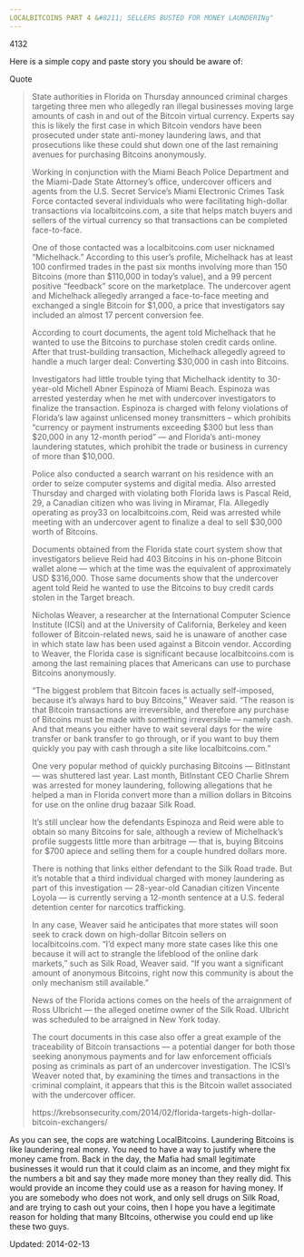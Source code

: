 ```yaml
---
LOCALBITCOINS PART 4 &#8211; SELLERS BUSTED FOR MONEY LAUNDERINg"
---
```

4132


<p>Here is a simple copy and paste story you should be aware of:</p>
<div>
<div>Quote</div>
</div>
<blockquote><p>State authorities in Florida on Thursday announced criminal charges targeting three men who allegedly ran illegal businesses moving large amounts of cash in and out of the Bitcoin virtual currency. Experts say this is likely the first case in which Bitcoin vendors have been prosecuted under state anti-money laundering laws, and that prosecutions like these could shut down one of the last remaining avenues for purchasing Bitcoins anonymously.</p>
<p>Working in conjunction with the Miami Beach Police Department and the Miami-Dade State Attorney’s office, undercover officers and agents from the U.S. Secret Service’s Miami Electronic Crimes Task Force contacted several individuals who were facilitating high-dollar transactions via localbitcoins.com, a site that helps match buyers and sellers of the virtual currency so that transactions can be completed face-to-face.</p>
<p>One of those contacted was a localbitcoins.com user nicknamed “Michelhack.” According to this user’s profile, Michelhack has at least 100 confirmed trades in the past six months involving more than 150 Bitcoins (more than $110,000 in today’s value), and a 99 percent positive “feedback” score on the marketplace. The undercover agent and Michelhack allegedly arranged a face-to-face meeting and exchanged a single Bitcoin for $1,000, a price that investigators say included an almost 17 percent conversion fee.</p>
<p>According to court documents, the agent told Michelhack that he wanted to use the Bitcoins to purchase stolen credit cards online. After that trust-building transaction, Michelhack allegedly agreed to handle a much larger deal: Converting $30,000 in cash into Bitcoins.</p>
<p>Investigators had little trouble tying that Michelhack identity to 30-year-old Michell Abner Espinoza of Miami Beach. Espinoza was arrested yesterday when he met with undercover investigators to finalize the transaction. Espinoza is charged with felony violations of Florida’s law against unlicensed money transmitters – which prohibits “currency or payment instruments exceeding $300 but less than $20,000 in any 12-month period” — and Florida’s anti-money laundering statutes, which prohibit the trade or business in currency of more than $10,000.</p>
<p>Police also conducted a search warrant on his residence with an order to seize computer systems and digital media. Also arrested Thursday and charged with violating both Florida laws is Pascal Reid, 29, a Canadian citizen who was living in Miramar, Fla. Allegedly operating as proy33 on localbitcoins.com, Reid was arrested while meeting with an undercover agent to finalize a deal to sell $30,000 worth of Bitcoins.</p>
<p>Documents obtained from the Florida state court system show that investigators believe Reid had 403 Bitcoins in his on-phone Bitcoin wallet alone — which at the time was the equivalent of approximately USD $316,000. Those same documents show that the undercover agent told Reid he wanted to use the Bitcoins to buy credit cards stolen in the Target breach.</p>
<p>Nicholas Weaver, a researcher at the International Computer Science Institute (ICSI) and at the University of California, Berkeley and keen follower of Bitcoin-related news, said he is unaware of another case in which state law has been used against a Bitcoin vendor. According to Weaver, the Florida case is significant because localbitcoins.com is among the last remaining places that Americans can use to purchase Bitcoins anonymously.</p>
<p>“The biggest problem that Bitcoin faces is actually self-imposed, because it’s always hard to buy Bitcoins,” Weaver said. “The reason is that Bitcoin transactions are irreversible, and therefore any purchase of Bitcoins must be made with something irreversible — namely cash. And that means you either have to wait several days for the wire transfer or bank transfer to go through, or if you want to buy them quickly you pay with cash through a site like localbitcoins.com.”</p>
<p>One very popular method of quickly purchasing Bitcoins — BitInstant — was shuttered last year. Last month, BitInstant CEO Charlie Shrem was arrested for money laundering, following allegations that he helped a man in Florida convert more than a million dollars in Bitcoins for use on the online drug bazaar Silk Road.</p>
<p>It’s still unclear how the defendants Espinoza and Reid were able to obtain so many Bitcoins for sale, although a review of Michelhack’s profile suggests little more than arbitrage — that is, buying Bitcoins for $700 apiece and selling them for a couple hundred dollars more.</p>
<p>There is nothing that links either defendant to the Silk Road trade. But it’s notable that a third individual charged with money laundering as part of this investigation — 28-year-old Canadian citizen Vincente Loyola — is currently serving a 12-month sentence at a U.S. federal detention center for narcotics trafficking.</p>
<p>In any case, Weaver said he anticipates that more states will soon seek to crack down on high-dollar Bitcoin sellers on localbitcoins.com. “I’d expect many more state cases like this one because it will act to strangle the lifeblood of the online dark markets,” such as Silk Road, Weaver said. “If you want a significant amount of anonymous Bitcoins, right now this community is about the only mechanism still available.”</p>
<p>News of the Florida actions comes on the heels of the arraignment of Ross Ulbricht — the alleged onetime owner of the Silk Road. Ulbricht was scheduled to be arraigned in New York today.</p>
<p>The court documents in this case also offer a great example of the traceability of Bitcoin transactions — a potential danger for both those seeking anonymous payments and for law enforcement officials posing as criminals as part of an undercover investigation. The ICSI’s Weaver noted that, by examining the times and transactions in the criminal complaint, it appears that this is the Bitcoin wallet associated with the undercover officer.</p>
<p>https://krebsonsecurity.com/2014/02/florida-targets-high-dollar-bitcoin-exchangers/</p></blockquote>
<p>As you can see, the cops are watching LocalBitcoins. Laundering Bitcoins is like laundering real money. You need to have a way to justify where the money came from. Back in the day, the Mafia had small legitimate businesses it would run that it could claim as an income, and they might fix the numbers a bit and say they made more money than they really did. This would provide an income they could use as a reason for having money. If you are somebody who does not work, and only sell drugs on Silk Road, and are trying to cash out your coins, then I hope you have a legitimate reason for holding that many BItcoins, otherwise you could end up like these two guys.</p>

Updated: 2014-02-13

